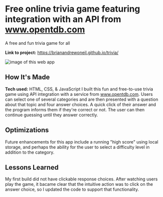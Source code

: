 # Free online trivia game featuring integration with an API from www.opentdb.com
A free and fun trivia game for all

**Link to project:** https://brianandrewoneil.github.io/trivia/

![image of this web app](https://brianandrewoneil.github.io/trivia/img/trivia.png)

## How It's Made

**Tech used:** HTML, CSS, & JavaScript
I built this fun and free-to-use trivia game using API integration with a service from www.opentdb.com. Users can select one of several categories and are then presented with a question about that topic and four answer choices. A quick click of their answer and the program informs them if they're correct or not. The user can then continue guessing until they answer correctly.

## Optimizations
Future enhancements for this app include a running "high score" using local storage, and perhaps the ability for the user to select a difficulty level in addition to the category.

## Lessons Learned
My first build did not have clickable response choices. After watching users play the game, it bacame clear that the intuitive action was to click on the answer choice, so I updated the code to support that functionality.

